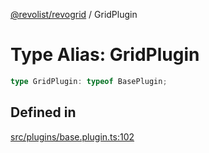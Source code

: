 [@revolist/revogrid](README.md) / GridPlugin

# Type Alias: GridPlugin

```ts
type GridPlugin: typeof BasePlugin;
```

## Defined in

[src/plugins/base.plugin.ts:102](https://github.com/revolist/revogrid/blob/80825bf77a49d260f052f2584a0efe930c2da0d3/src/plugins/base.plugin.ts#L102)
